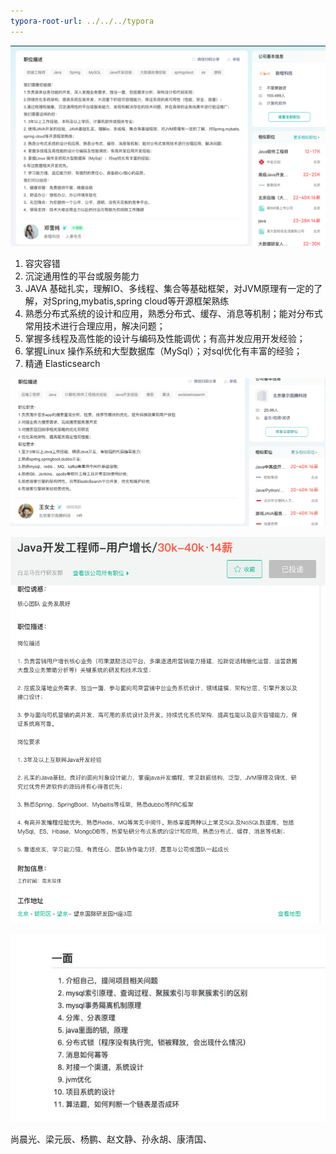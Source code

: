 ```yaml
---
typora-root-url: ../../../typora
---
```


![](/images/tmp/WX20230228-101248.png)

1. 容灾容错
2. 沉淀通用性的平台或服务能力
3. JAVA 基础扎实，理解IO、多线程、集合等基础框架，对JVM原理有一定的了解，对Spring,mybatis,spring cloud等开源框架熟练
4. 熟悉分布式系统的设计和应用，熟悉分布式、缓存、消息等机制；能对分布式常用技术进行合理应用，解决问题；
5. 掌握多线程及高性能的设计与编码及性能调优；有高并发应用开发经验；
6. 掌握Linux 操作系统和大型数据库（MySql）；对sql优化有丰富的经验；
7. 精通 Elasticsearch











![](/images/tmp/WX20230228-143955@2x.png)









![](/images/tmp/WX20230301-153140.png)

![](/images/tmp/dcc451da81cb39dbf4ec5473f930602eab183092.webp)









尚晨光、梁元辰、杨鹏、赵文静、孙永胡、康清国、